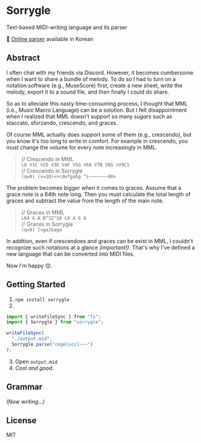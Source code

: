 # Sorrygle
Text-based MIDI-writing language and its parser

🔗 [Online parser](https://sorry.daldal.so/sorrygle) available in Korean

## Abstract
I often chat with my friends via Discord.
However, it becomes cumbersome when I want to share a bundle of melody.
To do so I had to turn on a notation software (e.g., MuseScore) first,
create a new sheet, write the melody, export it to a sound file,
and then finally I could do share.

So as to alleviate this nasty time-consuming process,
I thought that MML (i.e., Music Macro Language) can be a solution.
But I felt disappointment when I realized that MML doesn't support so many *sugars*
such as staccato, sforzando, crescendo, and graces.

Of course MML actually does support some of them (e.g., crescendo),
but you know it's too long to write in comfort.
For example in crescendo, you must change the volume for every note increasingly in MML.

> // Crescendo in MML                        \
> `L8 V1C V2D V3E V4F V5G V6A V7B V8G >V9C1` \
> // Crescendo in Sorrygle                   \
> `(q=8) (v=10)<+cdefgabg ^c~~~~~~~90>`

The problem becomes bigger when it comes to graces.
Assume that a grace note is a 64th note long.
Then you must calculate the total length of graces and subtract the value from the length of the main note.

> // Graces in MML \
> `L64 G A B^32^16 L8 A G A` \
> // Graces in Sorrygle \
> `(q=8) [>ga]baga`

In addition, even if crescendoes and graces can be exist in MML,
I couldn't recognize such notations at a glance *(important!)*.
That's why I've defined a new language that can be converted into MIDI files.

Now I'm happy 😊.

## Getting Started
1. `npm install sorrygle`
2. 
```js
import { writeFileSync } from "fs";
import { Sorrygle } from "sorrygle";

writeFileSync(
  "./output.mid",
  Sorrygle.parse("cege[vcc]~~~")
);
```
3. Open `output.mid`
3. *Cool and good*.

## Grammar
*(Now writing...)*

## License
MIT